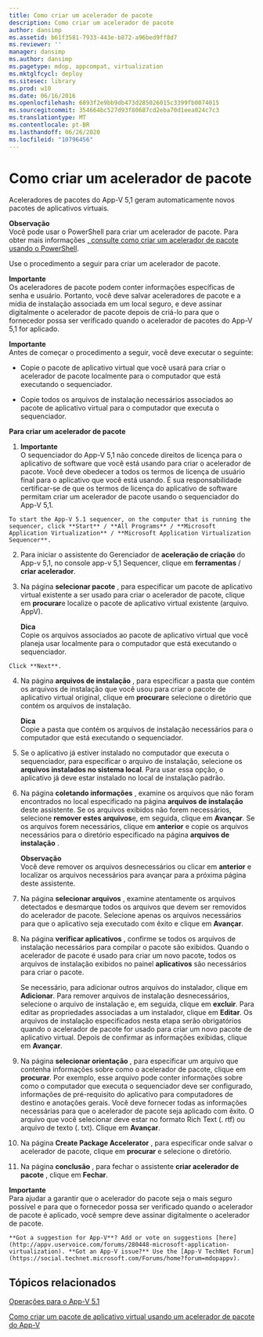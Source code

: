 ```yaml
---
title: Como criar um acelerador de pacote
description: Como criar um acelerador de pacote
author: dansimp
ms.assetid: b61f3581-7933-443e-b872-a96bed9ff8d7
ms.reviewer: ''
manager: dansimp
ms.author: dansimp
ms.pagetype: mdop, appcompat, virtualization
ms.mktglfcycl: deploy
ms.sitesec: library
ms.prod: w10
ms.date: 06/16/2016
ms.openlocfilehash: 6893f2e9bb9db473d285026015c3399fb0074015
ms.sourcegitcommit: 354664bc527d93f80687cd2eba70d1eea024c7c3
ms.translationtype: MT
ms.contentlocale: pt-BR
ms.lasthandoff: 06/26/2020
ms.locfileid: "10796456"
---
```

# Como criar um acelerador de pacote


Aceleradores de pacotes do App-V 5,1 geram automaticamente novos pacotes de aplicativos virtuais.

**Observação**  
Você pode usar o PowerShell para criar um acelerador de pacote. Para obter mais informações [, consulte como criar um acelerador de pacote usando o PowerShell](how-to-create-a-package-accelerator-by-using-powershell51.md).



Use o procedimento a seguir para criar um acelerador de pacote.

**Importante**  
Os aceleradores de pacote podem conter informações específicas de senha e usuário. Portanto, você deve salvar aceleradores de pacote e a mídia de instalação associada em um local seguro, e deve assinar digitalmente o acelerador de pacote depois de criá-lo para que o fornecedor possa ser verificado quando o acelerador de pacotes do App-V 5,1 for aplicado.



**Importante**  
Antes de começar o procedimento a seguir, você deve executar o seguinte:

-   Copie o pacote de aplicativo virtual que você usará para criar o acelerador de pacote localmente para o computador que está executando o sequenciador.

-   Copie todos os arquivos de instalação necessários associados ao pacote de aplicativo virtual para o computador que executa o sequenciador.



**Para criar um acelerador de pacote**

1.  **Importante**  
    O sequenciador do App-V 5,1 não concede direitos de licença para o aplicativo de software que você está usando para criar o acelerador de pacote. Você deve obedecer a todos os termos de licença de usuário final para o aplicativo que você está usando. É sua responsabilidade certificar-se de que os termos de licença do aplicativo de software permitam criar um acelerador de pacote usando o sequenciador do App-V 5,1.



~~~
To start the App-V 5.1 sequencer, on the computer that is running the sequencer, click **Start** / **All Programs** / **Microsoft Application Virtualization** / **Microsoft Application Virtualization Sequencer**.
~~~

2. Para iniciar o assistente do Gerenciador de **aceleração de criação** do App-v 5,1, no console app-v 5,1 Sequencer, clique em **ferramentas**  /  **criar acelerador**.

3. Na página **selecionar pacote** , para especificar um pacote de aplicativo virtual existente a ser usado para criar o acelerador de pacote, clique em **procurar**e localize o pacote de aplicativo virtual existente (arquivo. AppV).

   **Dica**  
   Copie os arquivos associados ao pacote de aplicativo virtual que você planeja usar localmente para o computador que está executando o sequenciador.



~~~
Click **Next**.
~~~

4. Na página **arquivos de instalação** , para especificar a pasta que contém os arquivos de instalação que você usou para criar o pacote de aplicativo virtual original, clique em **procurar**e selecione o diretório que contém os arquivos de instalação.

   **Dica**  
   Copie a pasta que contém os arquivos de instalação necessários para o computador que está executando o sequenciador.



5. Se o aplicativo já estiver instalado no computador que executa o sequenciador, para especificar o arquivo de instalação, selecione os **arquivos instalados no sistema local**. Para usar essa opção, o aplicativo já deve estar instalado no local de instalação padrão.

6. Na página **coletando informações** , examine os arquivos que não foram encontrados no local especificado na página **arquivos de instalação** deste assistente. Se os arquivos exibidos não forem necessários, selecione **remover estes arquivos**e, em seguida, clique em **Avançar**. Se os arquivos forem necessários, clique em **anterior** e copie os arquivos necessários para o diretório especificado na página **arquivos de instalação** .

   **Observação**  
   Você deve remover os arquivos desnecessários ou clicar em **anterior** e localizar os arquivos necessários para avançar para a próxima página deste assistente.



7. Na página **selecionar arquivos** , examine atentamente os arquivos detectados e desmarque todos os arquivos que devem ser removidos do acelerador de pacote. Selecione apenas os arquivos necessários para que o aplicativo seja executado com êxito e clique em **Avançar**.

8. Na página **verificar aplicativos** , confirme se todos os arquivos de instalação necessários para compilar o pacote são exibidos. Quando o acelerador de pacote é usado para criar um novo pacote, todos os arquivos de instalação exibidos no painel **aplicativos** são necessários para criar o pacote.

   Se necessário, para adicionar outros arquivos do instalador, clique em **Adicionar**. Para remover arquivos de instalação desnecessários, selecione o arquivo de instalação e, em seguida, clique em **excluir**. Para editar as propriedades associadas a um instalador, clique em **Editar**. Os arquivos de instalação especificados nesta etapa serão obrigatórios quando o acelerador de pacote for usado para criar um novo pacote de aplicativo virtual. Depois de confirmar as informações exibidas, clique em **Avançar**.

9. Na página **selecionar orientação** , para especificar um arquivo que contenha informações sobre como o acelerador de pacote, clique em **procurar**. Por exemplo, esse arquivo pode conter informações sobre como o computador que executa o sequenciador deve ser configurado, informações de pré-requisito do aplicativo para computadores de destino e anotações gerais. Você deve fornecer todas as informações necessárias para que o acelerador de pacote seja aplicado com êxito. O arquivo que você selecionar deve estar no formato Rich Text (. rtf) ou arquivo de texto (. txt). Clique em **Avançar**.

10. Na página **Create Package Accelerator** , para especificar onde salvar o acelerador de pacote, clique em **procurar** e selecione o diretório.

11. Na página **conclusão** , para fechar o assistente **criar acelerador de pacote** , clique em **Fechar**.

   **Importante**  
   Para ajudar a garantir que o acelerador do pacote seja o mais seguro possível e para que o fornecedor possa ser verificado quando o acelerador de pacote é aplicado, você sempre deve assinar digitalmente o acelerador de pacote.



~~~
**Got a suggestion for App-V**? Add or vote on suggestions [here](http://appv.uservoice.com/forums/280448-microsoft-application-virtualization). **Got an App-V issue?** Use the [App-V TechNet Forum](https://social.technet.microsoft.com/Forums/home?forum=mdopappv).
~~~

## Tópicos relacionados


[Operações para o App-V 5.1](operations-for-app-v-51.md)

[Como criar um pacote de aplicativo virtual usando um acelerador de pacote do App-V](how-to-create-a-virtual-application-package-using-an-app-v-package-accelerator51.md)









